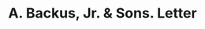 ---
doi: 10.7916/D8W96N7G
date_other: '1880'
date_other_textual: 1880-1889
form: correspondence
genre:
- Letters (correspondence)
name:
- A. Backus, Jr. & Sons
object_in_context_url: https://biggert.cul.columbia.edu/items/view/ave_biggert_00603
subject_hierarchical_geographic:
- Detroit, Michigan, United States
subject_name:
- A. Backus, Jr. & Sons
title: A. Backus, Jr. & Sons. Letter
sort_title: A. Backus, Jr. & Sons. Letter
call_number: ave_biggert_00603
coordinates:
- 42.331388888888895,-83.04583333333333
pid: ave_biggert_00603
identifiers: ave_biggert_00603
thumbnail: https://derivativo-2.library.columbia.edu/iiif/2/ldpd:343857/full/!256,256/0/native.jpg
permalink: "/biggert/ave_biggert_00603/"
layout: iiif-image-page
---